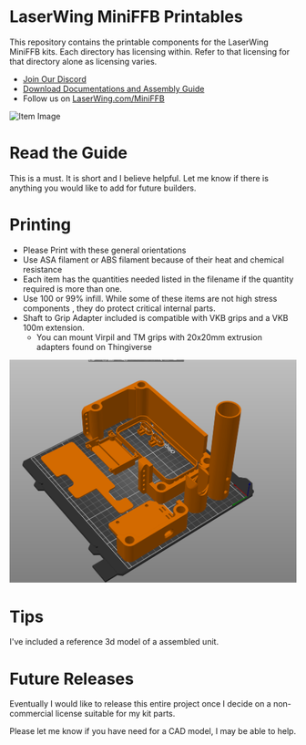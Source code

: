 # LaserWing MiniFFB Printables
This repository contains the printable components for the LaserWing MiniFFB kits. Each directory has licensing within. Refer to that licensing for that directory alone as licensing varies.

* [Join Our Discord](https://discord.gg/2JPRUfcS5h)
* [Download Documentations and Assembly Guide](Documentations/Guide.pdf)
* Follow us on [LaserWing.com/MiniFFB](LaserWing.com/MiniFFB)

![Item Image](Images/P1000005.png)

# Read the Guide
This is a must. It is short and I believe helpful. Let me know if there is anything you would like to add for future builders.

# Printing
* Please Print with these general orientations
* Use ASA filament or ABS filament because of their heat and chemical resistance
* Each item has the quantities needed listed in the filename if the quantity required is more than one.
* Use 100 or 99% infill. While some of these items are not high stress components , they do protect critical internal parts.
* Shaft to Grip Adapter included is compatible with VKB grips and a VKB 100m extension. 
	* You can mount Virpil and TM grips with 20x20mm extrusion adapters found on Thingiverse

![Build Plate](Images/printing_example.png)

# Tips

I've included a reference 3d model of a assembled unit. 

# Future Releases
Eventually I would like to release this entire project once I decide on a non-commercial license suitable for my kit parts.

Please let me know if you have need for a CAD model, I may be able to help. 
